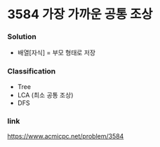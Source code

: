 # 3584 가장 가까운 공통 조상

### Solution
* 배열[자식] = 부모 형태로 저장

### Classification
* Tree
* LCA (최소 공통 조상)
* DFS

### link
https://www.acmicpc.net/problem/3584